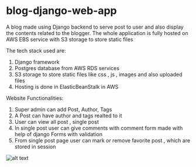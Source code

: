 # blog-django-web-app
A blog made using Django backend to serve post to user and also display the contents related to the blogger. The whole application is fully hosted on AWS EBS service with S3 storage to store static files

The tech stack used are:
1. Django framework 
2. Postgres database from AWS RDS services
3. S3 storage to store static files like css , js , images and also uploaded files 
4. Hosting is done in ElasticBeanStalk in AWS

Website Functionalities:
1. Super admin can add Post, Author, Tags
2. A Post can have author and tags realted to it
3. User can view all post , single post
4. In single post user can give comments with comment form made with help of django Forms with validation 
5. From single post page user can mark or remove favorite post , which are stored in session


![alt text]()
